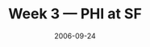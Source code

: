 ---
layout: game
title: Week 3 — PHI at SF
season: 2006
game_id: 2006_03_PHI_SF
week: 3
date: 2006-09-24
home_team: SF
away_team: PHI
final_home: 
final_away: 
pbp_url: /assets/data/pbp/2006/2006_03_PHI_SF.csv.gz
---